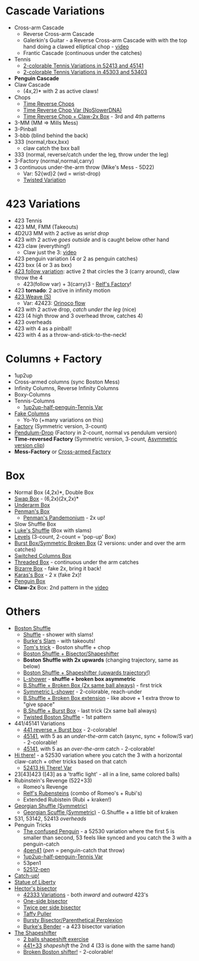 # Cascade Variations

- Cross-arm Cascade
  - Reverse Cross-arm Cascade
  - Galerkin's Guitar - a Reverse Cross-arm Cascade with with the top hand doing a clawed elliptical chop - [video](https://www.instagram.com/p/CABUBdKgxwx/)
  - Frantic Cascade (continuous under the catches)
- Tennis
  - [2-colorable Tennis Variations in 52413 and 45141](https://www.instagram.com/p/B_mNs8_g81n/)
  - [2-colorable Tennis Variations in 45303 and 53403](https://www.instagram.com/p/CCTnR_agkrL/)
- **Penguin Cascade**
- Claw Cascade
  - (4x,2)\* with 2 as active claws!
- Chops
  - [Time Reverse Chops](https://www.instagram.com/p/CBD2byIAY7J/)
  - [Time Reverse Chop Var (NoSlowerDNA)](https://youtu.be/MFpF8N_rHOE?t=323)
  - [Time Reverse Chop + Claw-2x Box](https://www.instagram.com/p/CChJZCzgD6Y/) - 3rd and 4th patterns
- 3-MM (MM => Mills Mess)
- 3-Pinball
- 3-bbb (blind behind the back)
- 333 (normal,rbxx,bxx)
  - claw catch the bxx ball
- 333 (normal, reverse/catch under the leg, throw under the leg)
- 3-Factory (normal,normal,carry)
- 3 continuous under-the-arm throw (Mike's Mess - 5D22)
  - Var: 52{wd}2 (wd = wrist-drop)
  - [Twisted Variation](https://youtu.be/QcLKwgk2pZ8?t=165)

# 423 Variations

- 423 Tennis
- 423 MM, FMM (Takeouts)
- 4D2U3 MM with 2 active as *wrist drop*
- 423 with 2 active *goes outside* and is caught below other hand
- 423 claw (everything!)
  - Claw just the 3: [video](https://www.instagram.com/p/CChJZCzgD6Y/)
- 423 penguin variation (4 or 2 as penguin catches)
- 423 bxx (4 or 3 as bxx)
- [423 follow variation](https://youtu.be/bQvlinPcW8c?t=80): active 2 that circles the 3 (carry around), claw throw the 4
  - 423(follow var) + 3(carry)3 - [Relf's Factory](http://www.libraryofjuggling.com/Tricks/3balltricks/Relf'sFactory.html)!
- 423 **tornado**: 2 active in infinity motion
- [423 Weave (S)](http://www.libraryofjuggling.com/Tricks/3balltricks/Weave.html)
  - Var: 42423: [Orinoco flow](http://www.libraryofjuggling.com/Tricks/3balltricks/OrinocoFlow.html)
- 423 with 2 active drop, *catch under the leg* (nice)
- 423 (4 high throw and 3 overhead throw, catches 4)
- 423 overheads
- 423 with 4 as a pinball!
- 423 with 4 as a throw-and-stick-to-the-neck!

# Columns + Factory

- 1up2up
- Cross-armed columns (sync Boston Mess)
- Infinity Columns, Reverse Infinity Columns
- Boxy-Columns
- Tennis-Columns
  - [1up2up-half-penguin-Tennis Var](https://www.instagram.com/p/CAQ2qu9ACmI/)
- [Fake Columns](https://youtu.be/U6wti1TvDpc?t=185)
  - Yo-Yo (+many variations on this)
- [Factory](https://youtu.be/U6wti1TvDpc?t=360) (Symmetric version, 3-count)
- [Pendulum-Drop](https://youtu.be/U6wti1TvDpc?t=390) (Factory in 2-count, normal vs pendulum version)
- **Time-reversed Factory** (Symmetric version, 3-count, [Asymmetric version clip](https://youtu.be/U6wti1TvDpc?t=755))
- **Mess-Factory** or [Cross-armed Factory](https://youtu.be/U6wti1TvDpc?t=663)

# Box

- Normal Box (4,2x)\*, Double Box
- [Swap Box](http://www.libraryofjuggling.com/Tricks/3balltricks/SwapBox.html) - (6,2x)(2x,2x)\*
- [Underarm Box](http://www.libraryofjuggling.com/Tricks/3balltricks/UnderarmBox.html)
- [Penman's Box](http://www.libraryofjuggling.com/Tricks/3balltricks/Penman'sBox.html)
  - [Penman's Pandemonium](http://www.libraryofjuggling.com/Tricks/3balltricks/Penman'sPandemonium.html) - 2x up!
- Slow Shuffle Box
- [Luke's Shuffle](http://www.libraryofjuggling.com/Tricks/3balltricks/Luke'sShuffle.html) (Box with slams)
- [Levels](http://www.libraryofjuggling.com/Tricks/3balltricks/Levels.html) (3-count, 2-count = 'pop-up' Box)
- [Burst Box/Symmetric Broken Box](http://www.libraryofjuggling.com/Tricks/3balltricks/BurstBox.html) (2 versions: under and over the arm catches)
- [Switched Columns Box](http://www.libraryofjuggling.com/Tricks/3balltricks/SwitchedBox.html)
- [Threaded Box](http://www.libraryofjuggling.com/Tricks/3balltricks/ThreadedBox.html) - continuous under the arm catches
- [Bizarre Box](http://www.libraryofjuggling.com/Tricks/3balltricks/BizarreBox.html) - fake 2x, bring it back!
- [Karas's Box](http://www.libraryofjuggling.com/Tricks/3balltricks/Karas'Box.html) - 2 x (fake 2x)!
- [Penguin Box](https://www.instagram.com/tv/B-PblMDAD9A)
- **Claw-2x** Box: 2nd pattern in the [video](https://www.instagram.com/p/CChJZCzgD6Y/)

# Others

- [Boston Shuffle](http://www.libraryofjuggling.com/Tricks/3balltricks/BostonShuffle.html)
  - [Shuffle](http://www.libraryofjuggling.com/Tricks/3balltricks/Shuffle.html) - shower with slams!
  - [Burke's Slam](http://www.libraryofjuggling.com/Tricks/3balltricks/Burke'sSlam.html) - with takeouts!
  - [Tom's trick](http://www.libraryofjuggling.com/Tricks/3balltricks/Tom'sTrick.html) - Boston shuffle + chop
  - [Boston Shuffle + Bisector/Shapeshifter](https://www.instagram.com/tv/B_s_40TgB1f/)
  - **Boston Shuffle with 2x upwards** (changing trajectory, same as below)
  - [Boston Shuffle + Shapeshifter (upwards trajectory!)](https://youtu.be/FzFEtSLN5Cg?t=66)
  - [L-shower](https://www.instagram.com/p/CAHQAqbgm6y/) - **shuffle + broken box asymmetric**
  - [B.Shuffle + Broken Box (2x same ball always)](https://www.instagram.com/p/CChMYXAApe1/) - first trick
  - [Symmetric L-shower](https://youtu.be/bQvlinPcW8c?t=28) - 2-colorable, reach-under
  - [B.Shuffle + Broken Box extension](https://youtu.be/MFpF8N_rHOE?t=176) - like above + 1 extra throw to "give space"
  - [B.Shuffle + Burst Box](https://www.instagram.com/p/CChMYXAApe1/) - last trick (2x same ball always)
  - [Twisted Boston Shuffle](https://www.instagram.com/p/CBFzuH4A3xc/) - 1st pattern
- 441/45141 Variations
  - [441 reverse + Burst box](https://youtu.be/J67qbuuZ85I) - 2-colorable!
  - [45141](https://www.instagram.com/p/CAVP8axglaG/), with 5 as an *under-the-arm* catch (async, sync + follow/S var) - 2-colorable!
  - [45141](https://youtu.be/svtqDpN6i78?t=361), with 5 as an *over-the-arm* catch - 2-colorable!
- [Hi there!](https://www.instagram.com/tv/B-9bbRbgvHc/) - a 52530 variation where you catch the 3 with a horizontal claw-catch + other tricks based on that catch
  - [52413 Hi There! Var](https://www.instagram.com/p/CAIhBlvg_Jn/)
- 23[43]423 ([43] as a 'traffic light' - all in a line, same colored balls)
- Rubinstein's Revenge (522+33)
  - Romeo's Revenge
  - [Relf's Rubensteins](http://www.libraryofjuggling.com/Tricks/3balltricks/Relf'sRubensteins.html) (combo of Romeo's + Rubi's)
  - Extended Rubistein (Rubi + kraken!)
- [Georgian Shuffle (Symmetric)](https://youtu.be/HgiMI46j0WY?t=307)
  - [Georgian Scuffle (Symmetric)](https://youtu.be/HgiMI46j0WY?t=491) - G.Shuffle + a little bit of kraken
- 531, 53142, 52413 *overheads*
- Penguin Tricks
  - [The confused Penguin](https://www.instagram.com/tv/B-FFADRAcWn/) - a 52530 variation where the first 5 is smaller than second, 53 feels like synced and you catch the 3 with a penguin-catch
  - [4pen41](https://www.instagram.com/p/B-PblMDAD9A) (*pen* = penguin-catch that throw)
  - [1up2up-half-penguin-Tennis Var](https://www.instagram.com/p/CAQ2qu9ACmI/)
  - 53pen1
  - [52512-pen](https://www.instagram.com/p/CCSAJ98AeGB/)
- [Catch-up!](https://www.instagram.com/p/CCSAyt7gWvg/)
- [Statue of Liberty](http://www.libraryofjuggling.com/Tricks/3balltricks/StatueofLiberty.html)
- [Hector's bisector](https://www.youtube.com/watch?v=BQC9Q2wKPsA)
  - [42333 Variations](https://youtu.be/BQC9Q2wKPsA?t=13) - both *inward* and *outward* 423's
  - [One-side bisector](https://youtu.be/BQC9Q2wKPsA?t=230)
  - [Twice per side bisector](https://youtu.be/BQC9Q2wKPsA?t=241)
  - [Taffy Puller](https://youtu.be/BQC9Q2wKPsA?t=299)
  - [Bursty Bisector/Parenthetical Perplexion](https://youtu.be/QyQ9pNvy4bY?t=24)
  - [Burke's Bender](https://www.instagram.com/p/B_TmCCQgUVs/) - a 423 bisector variation
- [The Shapeshifter](https://www.youtube.com/watch?v=Wrbzlipw0gA)
  - [2 balls shapeshift exercise](https://www.instagram.com/p/B_nbUe1gYBf/)
  - [441+33](https://www.instagram.com/p/B_N0FyTA2qx/) *shapeshift* the 2nd 4 (33 is done with the same hand)
  - [Broken Boston shifter!](https://youtu.be/svtqDpN6i78?t=46) - 2-colorable!

